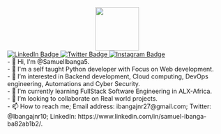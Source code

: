 <div id="header" align="center">
  <img src="https://media.giphy.com/media/gjrYDwbjnK8x36xZIO/giphy.gif" width="100"/>
</div>
<div id="badges">
  <a href="https://www.linkedin.com/in/samuel-ibanga-ba82ab1b2/">
    <img src="https://img.shields.io/badge/-LinkedIn-blue?style=for-the-badge&logo=linkedin&logoColor=white" alt="LinkedIn Badge"/>
  </a>
  <a href="https://twitter.com/Ibangajnr10">
    <img src="https://img.shields.io/badge/Twitter-blue?style=for-the-badge&logo=twitter&logoColor=white" alt="Twitter Badge"/>
  </a>
  <a href="https://www.instagram.com/ibangajnr10/">
    <img src="https://img.shields.io/badge/Instagram-red?style=for-the-badge&logo=instagram&logoColor=white" alt="Instagram Badge"/>
  </a>
</div>
- 👋 Hi, I’m @SamuelIbanga5. <br />
- 💎 I'm a self taught Python developer with Focus on Web development. <br />
- 👀 I’m interested in Backend development, Cloud computing, DevOps engineering, Automations and Cyber Security. <br />
- 🌱 I’m currently learning FullStack Software Engineering in ALX-Africa. <br />
- 💞️ I’m looking to collaborate on Real world projects. <br />
- 📫 How to reach me; Email address: ibangajnr27@gmail.com; Twitter: @Ibangajnr10; LinkedIn: https://www.linkedin.com/in/samuel-ibanga-ba82ab1b2/. <br />

<!---
SamuelIbanga5/SamuelIbanga5 is a ✨ special ✨ repository because its `README.md` (this file) appears on your GitHub profile.
You can click the Preview link to take a look at your changes.
--->
